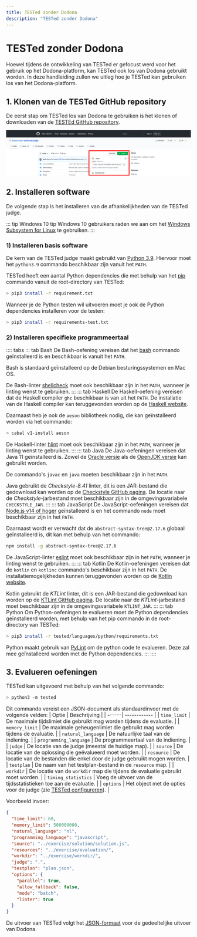 ```yaml
---
title: TESTed zonder Dodona
description: "TESTed zonder Dodona"
---
```


# TESTed zonder Dodona
Hoewel tijdens de ontwikkeling van TESTed er gefocust werd voor het gebruik op het Dodona-platform, kan TESTed ook los
van Dodona gebruikt worden.
In deze handleiding zullen we uitleg hoe je TESTed kan gebruiken los van het Dodona-platform.

## 1. Klonen van de TESTed GitHub repository
De eerst stap om TESTed los van Dodona te gebruiken is het klonen of downloaden van de
[TESTEd GitHub repository](https://github.com/dodona-edu/universal-judge).

![Klonen TESTed GitHub repository](./klonen_tested_repo.png)

## 2. Installeren software
De volgende stap is het installeren van de afhankelijkheden van de TESTed judge.

::: tip Windows 10 tip
Windows 10 gebruikers raden we aan om het [Windows Subsystem for Linux](https://ubuntu.com/wsl) te gebruiken.
:::

### 1) Installeren basis software
De kern van de TESTed judge maakt gebruikt van [Python 3.9](https://docs.python.org/3/whatsnew/3.9.html).
Hiervoor moet het `python3.9` commando beschikbaar zijn vanuit het `PATH`.

TESTed heeft een aantal Python dependencies die met behulp van het
[pip](https://en.wikipedia.org/wiki/Pip_(package_manager)) commando vanuit de root-directory van TESTed:
```bash
> pip3 install -r requirement.txt
```

Wanneer je de Python testen wil uitvoeren moet je ook de Python dependencies installeren voor de testen:
```bash
> pip3 install -r requirements-test.txt
```

### 2) Installeren specifieke programmeertaal
:::: tabs
::: tab Bash
De Bash-oefening vereisen dat het [bash](https://nl.wikipedia.org/wiki/Bash) commando geïnstalleerd is en
beschikbaar is vanuit het `PATH`.

Bash is standaard geïnstalleerd op de Debian besturingssystemen en Mac OS.

De Bash-linter [shellcheck](https://www.shellcheck.net/) moet ook beschikbaar zijn in het `PATH`,
wanneer je linting wenst te gebruiken.
:::
::: tab Haskell
De Haskell-oefening vereisen dat de Haskell compiler `ghc` beschikbaar is van uit het `PATH`.
De installatie van de Haskell compiler kan teruggevonden worden op de [Haskell website](https://www.haskell.org/).

Daarnaast heb je ook de `aeson` bibliotheek nodig, die kan geïnstalleerd worden via het commando:
```bash
> cabal v1-install aeson
```

De Haskell-linter [hlint](https://hackage.haskell.org/package/hlint) moet ook beschikbaar zijn in het `PATH`,
wanneer je linting wenst te gebruiken.
:::
::: tab Java
De Java-oefeningen vereisen dat Java 11 geïnstalleerd is.
Zowel de [Oracle versie](https://www.oracle.com/java/technologies/javase-jdk11-downloads.html)
als de [OpenJDK versie](https://openjdk.java.net/projects/jdk/11/) kan gebruikt worden.

De commando's `javac` en `java` moeten beschikbaar zijn in het `PATH`.

Java gebruikt de *Checkstyle-8.41* linter, dit is een JAR-bestand die gedownload kan worden op de
[Checkstyle GitHub pagina](https://github.com/checkstyle/checkstyle/releases/download/checkstyle-8.41/checkstyle-8.41-all.jar).
De locatie naar de *Checkstyle*-jarbestand moet beschikbaar zijn in de omgevingsvariabele `CHECKSTYLE_JAR`.
:::
::: tab JavaScript
De JavaScript-oefeningen vereisen dat [Node.js v14 of hoger](https://nodejs.org/en/download/) geïnstalleerd is en
het commando `node` moet beschikbaar zijn in het `PATH`.

Daarnaast wordt er verwacht dat de `abstract-syntax-tree@2.17.6` globaal geïnstalleerd is,
dit kan met behulp van het commando:
```bash
npm install -g abstract-syntax-tree@2.17.6
```

De JavaScript-linter [eslint](https://eslint.org/) moet ook beschikbaar zijn in het `PATH`,
wanneer je linting wenst te gebruiken.
:::
::: tab Kotlin
De Kotlin-oefeningen vereisen dat de `kotlin` en `kotlinc` commando's beschikbaar zijn in het `PATH`.
De installatiemogelijkheden kunnen teruggevonden worden op de
[Kotlin website](https://kotlinlang.org/docs/command-line.html).

Kotlin gebruikt de *KTLint* linter, dit is een JAR-bestand die gedownload kan worden op de
[KTLint GitHub pagina](https://github.com/pinterest/ktlint/releases/download/0.41.0/ktlint).
De locatie naar de *KTLint*-jarbestand moet beschikbaar zijn in de omgevingsvariabele `KTLINT_JAR`.
:::
::: tab Python
Om Python-oefeningen te evalueren moet de Python dependencies geïnstalleerd worden,
met behulp van het pip commando in de root-directory van TESTed:
```bash
> pip3 install -r tested/languages/python/requirements.txt
```

Python maakt gebruik van [PyLint](https://www.pylint.org/) om de python code te evalueren.
Deze zal mee geïnstalleerd worden met de Python dependencies. 
:::
::::

## 3. Evalueren oefeningen
TESTed kan uitgevoerd met behulp van het volgende commando:
```bash
> python3 -m tested
```

Dit commando vereist een JSON-document als standaardinvoer met de volgende velden:
| Optie | Beschrijving |
| ------| ------------ |
| `time_limit` | De maximale tijdslimiet die gebruikt mag worden tijdens de evaluatie. |
| `memory_limit` | De maximale geheugenlimiet die gebruikt mag worden tijdens de evaluatie. |
| `natural_language` | De natuurlijke taal van de indiening. |
| `programming_language` | De programmeertaal van de indiening. |
| `judge` | De locatie van de judge (meestal de huidige map). |
| `source` | De locatie van de oplossing die geëvalueerd moet worden. |
| `resource` | De locatie van de bestanden die enkel door de judge gebruikt mogen worden. |
| `testplan` | De naam van het testplan-bestand in de `resource` map. |
| `workdir` | De locatie van de `workdir` map die tijdens de evaluatie gebruikt moet worden. |
| `timing_statistics` | Voeg de uitvoer van de tijdsstatistieken toe aan de evaluatie. |
| `options` | Het object met de opties voor de judge (zie [TESTed configureren](../exercise-config)). |

Voorbeeld invoer:
```json
{
  "time_limit": 60,
  "memory_limit": 500000000,
  "natural_language": "nl",
  "programming_language": "javascript",
  "source": "../exercise/solution/solution.js",
  "resources": "../exercise/evaluation/",
  "workdir": "../exercise/workdir/",
  "judge": ".",
  "testplan": "plan.json",
  "options": {
    "parallel": true,
    "allow_fallback": false,
    "mode": "batch",
    "linter": true
  }
}
```

De uitvoer van TESTed volgt het [JSON-formaat](https://dodona.ugent.be/schemas/partial_output.json)
voor de gedeeltelijke uitvoer van Dodona.